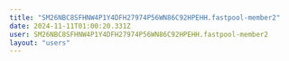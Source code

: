 ```yaml
---
title: "SM26NBC8SFHNW4P1Y4DFH27974P56WN86C92HPEHH.fastpool-member2"
date: 2024-11-11T01:00:20.331Z
user: SM26NBC8SFHNW4P1Y4DFH27974P56WN86C92HPEHH.fastpool-member2
layout: "users"
---
```

    